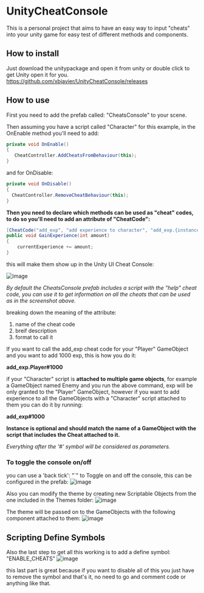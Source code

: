 # UnityCheatConsole

This is a personal project that aims to have an easy way to input "cheats" into your unity game for easy test of different methods and components.

## How to install
Just download the unitypackage and open it from unity or double click to get Unity open it for you.
https://github.com/xbjavier/UnityCheatConsole/releases

## How to use
First you need to add the prefab called: "CheatsConsole" to your scene.

Then assuming you have a script called "Character" for this example, in the OnEnable method you'll need to add:

```csharp
private void OnEnable()
{
   CheatController.AddCheatsFromBehaviour(this);
}
```

and for OnDisable:

```csharp
private void OnDisable()
{
  CheatController.RemoveCheatBehaviour(this);
}
```
**Then you need to declare which methods can be used as "cheat" codes, to do so you'll need to add an attribute of "CheatCode":**

```csharp
[CheatCode("add_exp", "add experience to character", "add_exp.{instance}#intAmount")]
public void GainExperience(int amount)
{
    currentExperience += amount;
}
```

this will make them show up in the Unity UI Cheat Console:

![image](https://user-images.githubusercontent.com/96312200/188337227-cb340c3b-7d67-4ce1-ab16-c19b41a3af20.png)

*By default the CheatsConsole prefab includes a script with the "help" cheat code, you can use it to get information on all the cheats that can be used as in the screenshot above.*

breaking down the meaning of the attribute:

1. name of the cheat code
2. breif description
3. format to call it

If you want to call the add_exp cheat code for your "Player" GameObject and you want to add 1000 exp, this is how you do it:

**add_exp.Player#1000**

if your "Character" script is **attached to multiple game objects**, for example a GameObject named Enemy and you run the above command, exp will be only granted to the "Player"
GameObject, however if you want to add experience to all the GameObjects with a "Character" script attached to them you can do it by running:

**add_exp#1000**

**Instance is optional and should match the name of a GameObject with the script that includes the Cheat attached to it.**

*Everything after the '#' symbol will be considered as parameters.*

### To toggle the console on/off 
you can use a 'back tick': "`" to Toggle on and off the console, this can be configured in the prefab:
![image](https://user-images.githubusercontent.com/96312200/188338682-03e80327-94ae-46d5-a88b-9bd36e52e63e.png)

Also you can modify the theme by creating new Scriptable Objects from the one included in the Themes folder:
![image](https://user-images.githubusercontent.com/96312200/188338718-a157f119-7252-4714-87b4-6d63fecb9f8c.png)

The theme will be passed on to the GameObjects with the following component attached to them: 
![image](https://user-images.githubusercontent.com/96312200/188338740-b33f05d6-4e3d-4c2e-adca-b267ef24ea1f.png)


## Scripting Define Symbols

Also the last step to get all this working is to add a define symbol: "ENABLE_CHEATS"
![image](https://user-images.githubusercontent.com/96312200/188347494-a1a17f78-e80a-4620-aed7-6f27b4d7f749.png)

this last part is great because if you want to disable all of this you just have to remove the symbol and that's it, no need to go and comment code or anything like that.
